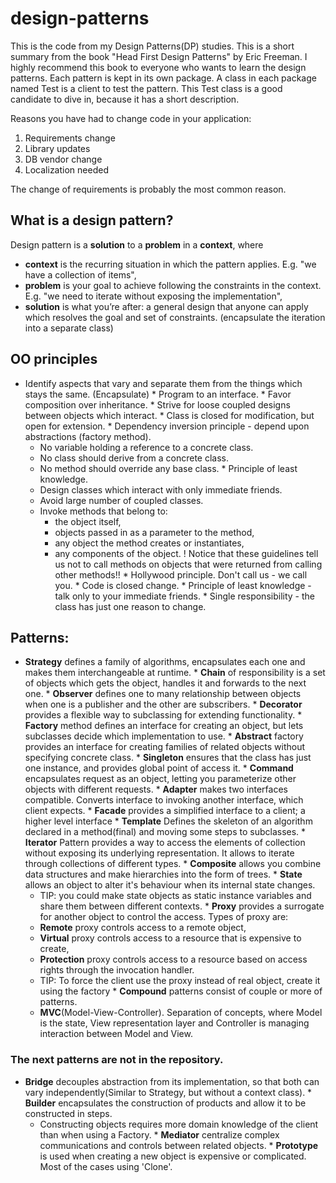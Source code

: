 # design-patterns

This is the code from my Design Patterns(DP) studies. This is a short summary from the book "Head First Design Patterns" by Eric Freeman. I highly recommend this book to everyone who wants to learn the design patterns.
Each pattern is kept in its own package. A class in each package named Test<Something> is a client to test the pattern. This Test class is a good candidate to dive in, because it has a short description.

Reasons you have had to change code in your application:
1. Requirements change
2. Library updates
3. DB vendor change
4. Localization needed

The change of requirements is probably the most common reason.

## What is a design pattern?
Design pattern is a **solution** to a **problem** in a **context**, where
   * **context** is the recurring situation in which the pattern applies. E.g. "we have a collection of items",
   * **problem** is your goal to achieve following the constraints in the context. E.g. "we need to iterate without exposing the implementation",
   * **solution** is what you’re after: a general design that anyone can apply which resolves the goal and set of constraints. (encapsulate the iteration into a separate class)

## OO principles
   * Identify aspects that vary and separate them from the things which stays the same. (Encapsulate)
    * Program to an interface.
    * Favor composition over inheritance.
    * Strive for loose coupled designs between objects which interact.
    * Class is closed for modification, but open for extension.
    * Dependency inversion principle - depend upon abstractions (factory method).
        * No variable holding a reference to a concrete class.
        * No class should derive from a concrete class.
        * No method should override any base class.
    * Principle of least knowledge. 
        * Design classes which interact with only immediate friends. 
        * Avoid large number of coupled classes.
        * Invoke methods that belong to:
            * the object itself,
            * objects passed in as a parameter to the method,
            * any object the method creates or instantiates,
            * any components of the object.
            ! Notice that these guidelines tell us not to call methods on objects that were returned from calling other methods!!
    * Hollywood principle. Don't call us - we call you.
    * Code is closed change.
    * Principle of least knowledge - talk only to your immediate friends.
    * Single responsibility - the class has just one reason to change.

## Patterns:
   * **Strategy** defines a family of algorithms, encapsulates each one and makes them interchangeable at runtime.
    * **Chain** of responsibility is a set of objects which gets the object, handles it and forwards to the next one.
    * **Observer** defines one to many relationship between objects when one is a publisher and the other are subscribers.
    * **Decorator** provides a flexible way to subclassing for extending functionality.
    * **Factory** method defines an interface for creating an object, but lets subclasses decide which implementation to use.
    * **Abstract** factory provides an interface for creating families of related objects without specifying concrete class.
    * **Singleton** ensures that the class has just one instance, and provides global point of access it.
    * **Command** encapsulates request as an object, letting you parameterize other objects with different requests.
    * **Adapter** makes two interfaces compatible. Converts interface to invoking another interface, which client expects.
    * **Facade** provides a simplified interface to a client; a higher level interface
    * **Template** Defines the skeleton of an algorithm declared in a method(final) and moving some steps to subclasses.
    * **Iterator** Pattern provides a way to access the elements of collection without exposing its underlying representation. It allows to iterate through collections of different types.
    * **Composite** allows you combine data structures and make hierarchies into the form of trees.
    * **State** allows an object to alter it's behaviour when its internal state changes.
        - TIP: you could make state objects as static instance variables and share them between different contexts.
    * **Proxy** provides a surrogate for another object to control the access. Types of proxy are:
        * **Remote** proxy controls access to a remote object,
        * **Virtual** proxy controls access to a resource that is expensive to create,
        * **Protection** proxy controls access to a resource based on access rights through the invocation handler.
        - TIP: To force the client use the proxy instead of real object, create it using the factory
    * **Compound** patterns consist of couple or more of patterns.
        * **MVC**(Model-View-Controller). Separation of concepts, where Model is the state, View representation layer and Controller is managing interaction between Model and View.

### The next patterns are not in the repository.
   * **Bridge** decouples abstraction from its implementation, so that both can vary independently(Similar to Strategy, but without a context class).
    * **Builder** encapsulates the construction of products and allow it to be constructed in steps.
        - Constructing objects requires more domain knowledge of the client than when using a Factory.
    * **Mediator** centralize complex communications and controls between related objects.
    * **Prototype** is used when creating a new object is expensive or complicated. Most of the cases using 'Clone'.
